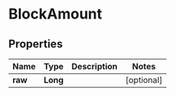 
# BlockAmount

## Properties
Name | Type | Description | Notes
------------ | ------------- | ------------- | -------------
**raw** | **Long** |  |  [optional]



